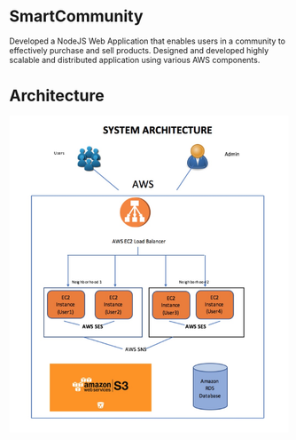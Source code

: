 # SmartCommunity
Developed a NodeJS Web Application that enables users in a community to effectively purchase and sell products. Designed and developed highly scalable and distributed application using various AWS components.

# Architecture

![alt text](System_Architecture.jpeg "System Architecure")
